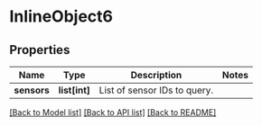 # InlineObject6

## Properties
Name | Type | Description | Notes
------------ | ------------- | ------------- | -------------
**sensors** | **list[int]** | List of sensor IDs to query. | 

[[Back to Model list]](../README.md#documentation-for-models) [[Back to API list]](../README.md#documentation-for-api-endpoints) [[Back to README]](../README.md)


